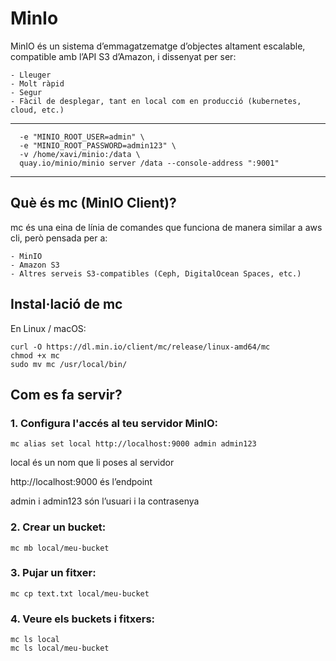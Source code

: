 #  MinIo

MinIO és un sistema d’emmagatzematge d’objectes altament escalable, compatible amb l’API S3 d’Amazon, i dissenyat per ser:

    - Lleuger
    - Molt ràpid
    - Segur
    - Fàcil de desplegar, tant en local com en producció (kubernetes, cloud, etc.)

---
```docker run -p 9000:9000 -p 9001:9001 \
  -e "MINIO_ROOT_USER=admin" \
  -e "MINIO_ROOT_PASSWORD=admin123" \
  -v /home/xavi/minio:/data \
  quay.io/minio/minio server /data --console-address ":9001"
```
 
 ---
## Què és mc (MinIO Client)?

mc és una eina de línia de comandes que funciona de manera similar a aws cli, però pensada per a:

    - MinIO
    - Amazon S3
    - Altres serveis S3-compatibles (Ceph, DigitalOcean Spaces, etc.)

## Instal·lació de mc

En Linux / macOS:
```
curl -O https://dl.min.io/client/mc/release/linux-amd64/mc
chmod +x mc
sudo mv mc /usr/local/bin/
```

## Com es fa servir?

### 1. Configura l'accés al teu servidor MinIO:

``` mc alias set local http://localhost:9000 admin admin123 ```

local és un nom que li poses al servidor

http://localhost:9000 és l’endpoint

admin i admin123 són l’usuari i la contrasenya

### 2. Crear un bucket:

``` mc mb local/meu-bucket ```

### 3. Pujar un fitxer:

``` mc cp text.txt local/meu-bucket ```

### 4. Veure els buckets i fitxers:

```
mc ls local
mc ls local/meu-bucket
```
